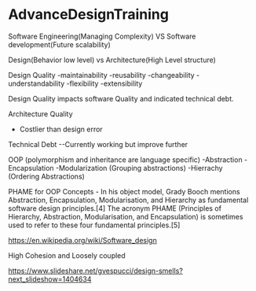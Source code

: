 # AdvanceDesignTraining

Software Engineering(Managing Complexity) VS Software development(Future scalability)

Design(Behavior low level) vs Architecture(High Level structure)

Design Quality
-maintainability
-reusability
-changeability
-understandability
-flexibility
-extensibility

Design Quality impacts software Quality and indicated technical debt.


Architecture Quality
- Costlier than design error

Technical Debt
--Currently working but improve further

OOP (polymorphism and inheritance are language specific)
-Abstraction
-Encapsulation
-Modularization (Grouping abstractions)
-Hierrachy (Ordering Abstractions)

PHAME for OOP Concepts - In his object model, Grady Booch mentions Abstraction, Encapsulation, Modularisation, and Hierarchy as fundamental software design principles.[4] The acronym PHAME (Principles of Hierarchy, Abstraction, Modularisation, and Encapsulation) is sometimes used to refer to these four fundamental principles.[5]

https://en.wikipedia.org/wiki/Software_design

High Cohesion and Loosely coupled

https://www.slideshare.net/gvespucci/design-smells?next_slideshow=1404634
